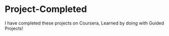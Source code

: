 # Project-Completed
I have completed these projects on Coursera, Learned by doing with Guided Projects!
